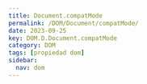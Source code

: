 ```yaml
---
title: Document.compatMode
permalink: /DOM/Document/compatMode/
date: 2023-09-25
key: DOM.D.Document.compatMode
category: DOM
tags: [propiedad dom]
sidebar:
  nav: dom
---
```

